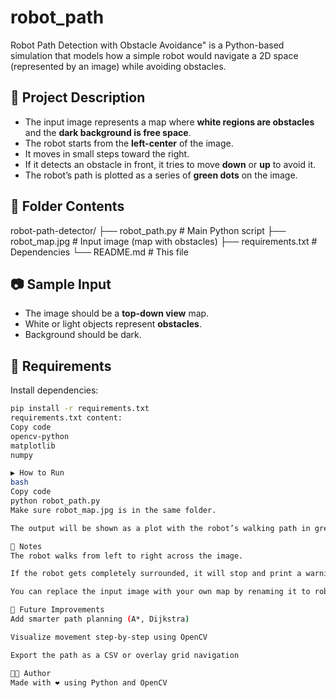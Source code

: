 # robot_path
Robot Path Detection with Obstacle Avoidance" is a Python-based simulation that models how a simple robot would navigate a 2D space (represented by an image) while avoiding obstacles.

## 🧠 Project Description

- The input image represents a map where **white regions are obstacles** and the **dark background is free space**.
- The robot starts from the **left-center** of the image.
- It moves in small steps toward the right.
- If it detects an obstacle in front, it tries to move **down** or **up** to avoid it.
- The robot’s path is plotted as a series of **green dots** on the image.

## 📁 Folder Contents

robot-path-detector/
├── robot_path.py # Main Python script
├── robot_map.jpg # Input image (map with obstacles)
├── requirements.txt # Dependencies
└── README.md # This file

## 📷 Sample Input

- The image should be a **top-down view** map.
- White or light objects represent **obstacles**.
- Background should be dark.

## 🔧 Requirements

Install dependencies:

```bash
pip install -r requirements.txt
requirements.txt content:
Copy code
opencv-python
matplotlib
numpy

▶️ How to Run
bash
Copy code
python robot_path.py
Make sure robot_map.jpg is in the same folder.

The output will be shown as a plot with the robot’s walking path in green.

📌 Notes
The robot walks from left to right across the image.

If the robot gets completely surrounded, it will stop and print a warning.

You can replace the input image with your own map by renaming it to robot_map.jpg.

🚀 Future Improvements
Add smarter path planning (A*, Dijkstra)

Visualize movement step-by-step using OpenCV

Export the path as a CSV or overlay grid navigation

🧑‍💻 Author
Made with ❤️ using Python and OpenCV
